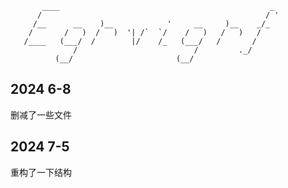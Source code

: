 
           ____                                               _  
          /                                                  / ' 
         /__      __    )__            '     __     )__    _/_   
        /       /   )  /   )  '| /`  `/    /   )   /   )   /     
       /____   (___/  /        |/    /_   (___/   /       /      
                  /                          /         ._/       
              (__/                       (__/                    
                                                                 
## 2024 6-8
删减了一些文件

## 2024 7-5
重构了一下结构
